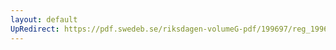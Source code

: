 ```yaml
---
layout: default
UpRedirect: https://pdf.swedeb.se/riksdagen-volumeG-pdf/199697/reg_199697/reg_199697_0171.pdf
---
```

